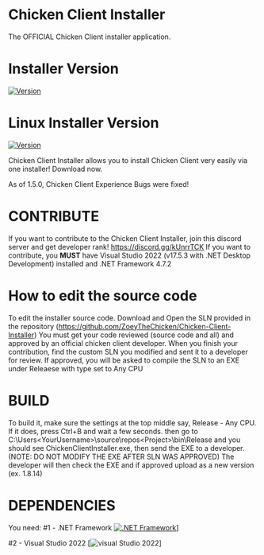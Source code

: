 # Chicken Client Installer
The OFFICIAL Chicken Client installer application.

# Installer Version
[![Version](https://img.shields.io/badge/version-1.10.0-red.svg)](https://github.com/ZoeyTheChicken/Chicken-Client-Installer)

# Linux Installer Version
[![Version](https://img.shields.io/badge/version-1.0-red.svg)](https://github.com/ZoeyTheChicken/Chicken-Client-Installer)

Chicken Client Installer allows you to install Chicken Client very easily via one installer! Download now.

As of 1.5.0, Chicken Client Experience Bugs were fixed!

# CONTRIBUTE

If you want to contribute to the Chicken Client Installer, join this discord server and get developer rank! https://discord.gg/kUnrrTCK
If you want to contribute, you **MUST** have Visual Studio 2022 (v17.5.3 with .NET Desktop Development) installed and .NET Framework 4.7.2

# How to edit the source code

To edit the installer source code. Download and Open the SLN provided in the repository (https://github.com/ZoeyTheChicken/Chicken-Client-Installer)
You must get your code reviewed (source code and all) and approved by an official chicken client developer.
When you finish your contribution, find the custom SLN you modified and sent it to a developer for review.
If approved, you will be asked to compile the SLN to an EXE under Releaese with type set to Any CPU

# BUILD

To build it, make sure the settings at the top middle say, Release - Any CPU. If it does, press Ctrl+B and wait a few seconds. then go to C:\Users\<YourUsername>\source\repos\<Project>\bin\Release and you should see ChickenClientInstaller.exe, then send the EXE to a developer. (NOTE: DO NOT MODIFY THE EXE AFTER SLN WAS APPROVED) The developer will then check the EXE and if approved upload as a new version (ex. 1.8.14)

# DEPENDENCIES

You need:
#1 - .NET Framework [![.NET Framework](https://img.shields.io/badge/version-4.7.2-red.svg)](https://dotnet.microsoft.com/en-us/download/dotnet-framework/net472)]

#2 - Visual Studio 2022 [![visual Studio 2022](https://img.shields.io/badge/version-17.5.3-red.svg)]
